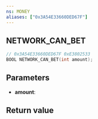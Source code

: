 ```yaml
---
ns: MONEY
aliases: ["0x3A54E33660DED67F"]
---
```

## NETWORK_CAN_BET

```c
// 0x3A54E33660DED67F 0xE3802533
BOOL NETWORK_CAN_BET(int amount);
```


## Parameters
* **amount**: 

## Return value
